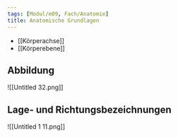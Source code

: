 ```yaml
---
tags: [Modul/m09, Fach/Anatomie]
title: Anatomische Grundlagen
---
```

- [[Körperachse]]
- [[Körperebene]]

## Abbildung
![[Untitled 32.png]]

## Lage- und Richtungsbezeichnungen

![[Untitled 1 11.png]]
